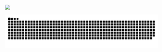 ![](https://count.getloli.com/get/@nrobx?theme=rule34)
<div align="center">
  <img src="https://raw.githubusercontent.com/Platane/snk/output/github-contribution-grid-snake.svg" alt="snake eating contributions"/>
</div>